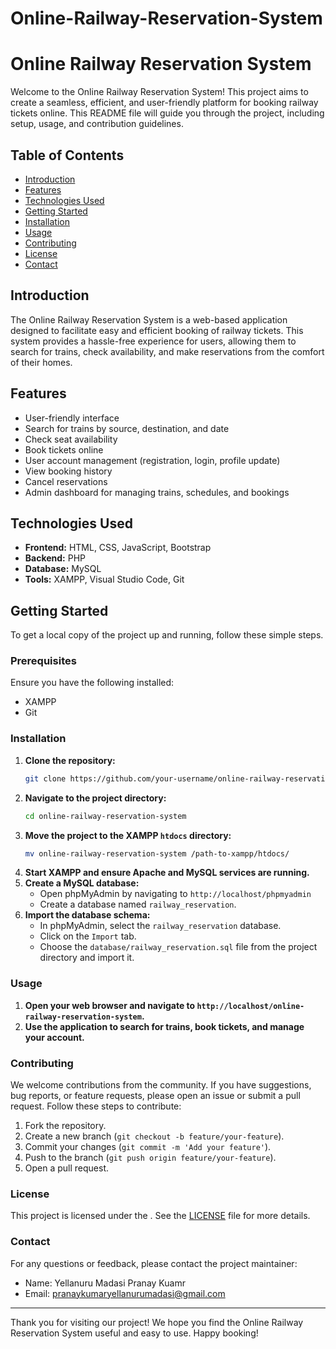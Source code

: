 # Online-Railway-Reservation-System
# Online Railway Reservation System

Welcome to the Online Railway Reservation System! This project aims to create a seamless, efficient, and user-friendly platform for booking railway tickets online. This README file will guide you through the project, including setup, usage, and contribution guidelines.

## Table of Contents

- [Introduction](#introduction)
- [Features](#features)
- [Technologies Used](#technologies-used)
- [Getting Started](#getting-started)
- [Installation](#installation)
- [Usage](#usage)
- [Contributing](#contributing)
- [License](#license)
- [Contact](#contact)

## Introduction

The Online Railway Reservation System is a web-based application designed to facilitate easy and efficient booking of railway tickets. This system provides a hassle-free experience for users, allowing them to search for trains, check availability, and make reservations from the comfort of their homes.

## Features

- User-friendly interface
- Search for trains by source, destination, and date
- Check seat availability
- Book tickets online
- User account management (registration, login, profile update)
- View booking history
- Cancel reservations
- Admin dashboard for managing trains, schedules, and bookings

## Technologies Used

- **Frontend:** HTML, CSS, JavaScript, Bootstrap
- **Backend:** PHP
- **Database:** MySQL
- **Tools:** XAMPP, Visual Studio Code, Git

## Getting Started

To get a local copy of the project up and running, follow these simple steps.

### Prerequisites

Ensure you have the following installed:

- XAMPP
- Git

### Installation

1. **Clone the repository:**
   ```bash
   git clone https://github.com/your-username/online-railway-reservation-system.git
   ```
2. **Navigate to the project directory:**
   ```bash
   cd online-railway-reservation-system
   ```
3. **Move the project to the XAMPP `htdocs` directory:**
   ```bash
   mv online-railway-reservation-system /path-to-xampp/htdocs/
   ```
4. **Start XAMPP and ensure Apache and MySQL services are running.**
5. **Create a MySQL database:**
   - Open phpMyAdmin by navigating to `http://localhost/phpmyadmin`
   - Create a database named `railway_reservation`.
6. **Import the database schema:**
   - In phpMyAdmin, select the `railway_reservation` database.
   - Click on the `Import` tab.
   - Choose the `database/railway_reservation.sql` file from the project directory and import it.

### Usage

1. **Open your web browser and navigate to `http://localhost/online-railway-reservation-system`.**
2. **Use the application to search for trains, book tickets, and manage your account.**

### Contributing

We welcome contributions from the community. If you have suggestions, bug reports, or feature requests, please open an issue or submit a pull request. Follow these steps to contribute:

1. Fork the repository.
2. Create a new branch (`git checkout -b feature/your-feature`).
3. Commit your changes (`git commit -m 'Add your feature'`).
4. Push to the branch (`git push origin feature/your-feature`).
5. Open a pull request.

### License

This project is licensed under the . See the [LICENSE](LICENSE) file for more details.

### Contact

For any questions or feedback, please contact the project maintainer:

- Name: Yellanuru Madasi Pranay Kuamr
- Email: pranaykumaryellanurumadasi@gmail.com

---

Thank you for visiting our project! We hope you find the Online Railway Reservation System useful and easy to use. Happy booking!
